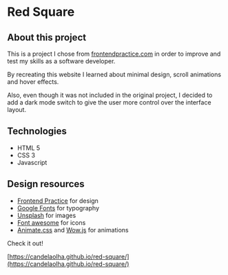 # Red Square

## About this project

This is a project I chose from [frontendpractice.com](https://www.frontendpractice.com/) in order to improve and test my skills as a software developer.

By recreating this website I learned about minimal design, scroll animations and hover effects.

Also, even though it was not included in the original project, I decided to add a dark mode switch to give the user more control over the interface layout.

## Technologies

- HTML 5
- CSS 3
- Javascript

## Design resources

- [Frontend Practice](https://www.frontendpractice.com/) for design
- [Google Fonts](https://fonts.google.com/) for typography
- [Unsplash](https://unsplash.com/) for images
- [Font awesome](https://fontawesome.com/) for icons
- [Animate.css](https://animate.style/) and [Wow.js](https://wowjs.uk/) for animations

Check it out!

[https://candelaolha.github.io/red-square/](https://candelaolha.github.io/red-square/)
